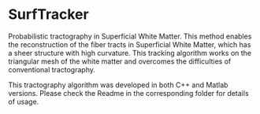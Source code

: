 # SurfTracker
Probabilistic tractography in Superficial White Matter. This method enables the reconstruction of the fiber tracts in Superficial White Matter, which has a sheer structure with high curvature. This tracking algorithm works on the triangular mesh of the white matter and overcomes the difficulties of conventional tractography.

This tractography algorithm was developed in both C++ and Matlab versions. Please check the Readme in the corresponding folder for details of usage.

